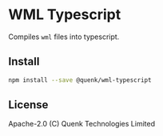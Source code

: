 # WML Typescript

Compiles `wml` files into typescript.

## Install

```sh
npm install --save @quenk/wml-typescript
```

## License

Apache-2.0 (C) Quenk Technologies Limited

